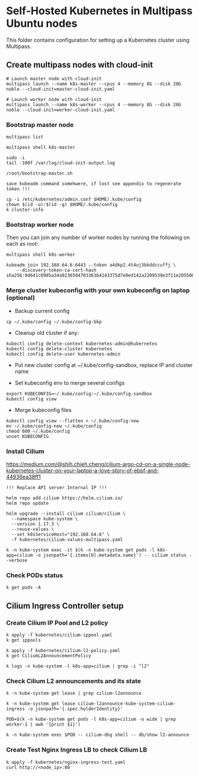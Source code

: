 #  Self-Hosted Kubernetes in Multipass Ubuntu nodes

This folder contains configuration for setting up a Kubernetes cluster using Multipass.

## Create multipass nodes with cloud-init
```shell
# Launch master node with cloud-init
multipass launch --name k8s-master --cpus 4 --memory 8G --disk 20G noble --cloud-init=master-cloud-init.yaml

# Launch worker node with cloud-init
multipass launch --name k8s-worker --cpus 4 --memory 8G --disk 20G noble --cloud-init=worker-cloud-init.yaml
```

### Bootstrap master node
```shell
multipass list

multipass shell k8s-master

sudo -i
tail -100f /var/log/cloud-init-output.log

/root/bootstrap-master.sh

save kubeadm command somehwere, if lost see appendix to regenerate token !!!

cp -i /etc/kubernetes/admin.conf $HOME/.kube/config
chown $(id -u):$(id -g) $HOME/.kube/config
k cluster-info
```

### Bootstrap worker node

Then you can join any number of worker nodes by running the following on each as root:
```shell
multipass shell k8s-worker

kubeadm join 192.168.64.6:6443 --token a4dkp2.4t4uj3bkddccuffj \
	--discovery-token-ca-cert-hash sha256:9d641c0985a34a9236504703363b4143375d7e0ed142a2209539e3f11e205506
```

### Merge cluster kubeconfig with your own kubeconfig on laptop (optional)
- Backup current config
```shell
cp ~/.kube/config ~/.kube/config-bkp
```

- Cleanup old cluster if any:
```shell
kubectl config delete-context kubernetes-admin@kubernetes
kubectl config delete-cluster kubernetes
kubectl config delete-user kubernetes-admin
```

- Put new cluster config at ~/.kube/config-sandbox, replace IP and cluster name

- Set kubeconfig env to merge several configs
```shell
export KUBECONFIG=~/.kube/config:~/.kube/config-sandbox
kubectl config view
```

- Merge kubeconfig files
```shell
kubectl config view --flatten > ~/.kube/config-new
mv ~/.kube/config-new ~/.kube/config
chmod 600 ~/.kube/config
unset KUBECONFIG
```

### Install Cilium
https://medium.com/@shih.chieh.cheng/cilium-argo-cd-on-a-single-node-kubernetes-cluster-on-your-laptop-a-love-story-of-ebpf-and-44936ea38ff1

```shell
!!! Replace API server Internal IP !!!

helm repo add cilium https://helm.cilium.io/
helm repo update

helm upgrade --install cilium cilium/cilium \
  --namespace kube-system \
  --version 1.17.3 \
  --reuse-values \
  --set k8sServiceHost="192.168.64.6" \
  -f kubernetes/cilium-values-multipass.yaml

k -n kube-system exec -it $(k -n kube-system get pods -l k8s-app=cilium -o jsonpath='{.items[0].metadata.name}') -- cilium status --verbose
```

### Check PODs status
```shell
k get pods -A
```

## Cilium Ingress Controller setup

### Create Cilium IP Pool and L2 policy
```shell
k apply -f kubernetes/cilium-ippool.yaml
k get ippools

k apply -f kubernetes/cilium-l2-policy.yaml
k get CiliumL2AnnouncementPolicy

k logs -n kube-system -l k8s-app=cilium | grep -i "l2"
```

### Check Cilium L2 announcements and its state
```shell
k -n kube-system get lease | grep cilium-l2announce

k -n kube-system get lease cilium-l2announce-kube-system-cilium-ingress -o jsonpath='{.spec.holderIdentity}'

POD=$(k -n kube-system get pods -l k8s-app=cilium -o wide | grep worker-1 | awk '{print $1}')

k -n kube-system exec $POD -- cilium-dbg shell -- db/show l2-announce
```

### Create Test Nginx Ingress LB to check Cilium LB
```shell
k apply -f kubernetes/nginx-ingress-test.yaml
curl http://<node_ip>:80
```
